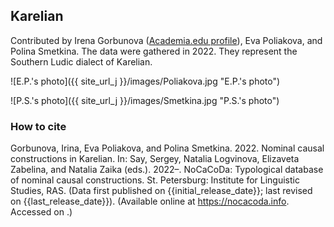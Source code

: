 ## Karelian

Contributed by Irena Gorbunova ([Academia.edu profile](https://rggu.academia.edu/IreneGorbunova)), Eva Poliakova, and Polina Smetkina. The data were gathered in 2022. They represent the Southern Ludic dialect of Karelian.

![E.P.'s photo]({{ site_url_j }}/images/Poliakova.jpg "E.P.'s photo")

![P.S.'s photo]({{ site_url_j }}/images/Smetkina.jpg "P.S.'s photo")

### How to cite

Gorbunova, Irina, Eva Poliakova, and Polina Smetkina. 2022. Nominal causal constructions in Karelian. In: Say, Sergey, Natalia Logvinova,
Elizaveta Zabelina, and Natalia Zaika (eds.). 2022–. NoCaCoDa: Typological database of nominal causal constructions.
St. Petersburg: Institute for Linguistic Studies, RAS. (Data first published on {{initial_release_date}};
last revised on {{last_release_date}}). (Available online at https://nocacoda.info. Accessed on <span class="today-span"></span>.)
